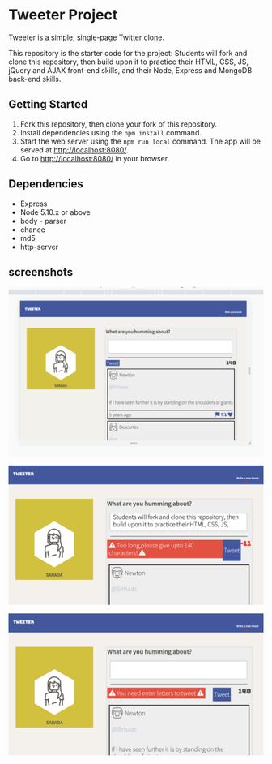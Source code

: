 # Tweeter Project

Tweeter is a simple, single-page Twitter clone.

This repository is the starter code for the project: Students will fork and clone this repository, then build upon it to practice their HTML, CSS, JS, jQuery and AJAX front-end skills, and their Node, Express and MongoDB back-end skills.

## Getting Started

1. Fork this repository, then clone your fork of this repository.
2. Install dependencies using the `npm install` command.
3. Start the web server using the `npm run local` command. The app will be served at <http://localhost:8080/>.
4. Go to <http://localhost:8080/> in your browser.

## Dependencies

- Express
- Node 5.10.x or above
- body - parser
- chance
- md5
- http-server

## screenshots

![screenshot of tweet desktop view "](https://github.com/86nsarada/tweeter/blob/master/docs/desktop-view.png)

![screenshot of more characters error message](https://github.com/86nsarada/tweeter/blob/master/docs/error-More.png)

![screenshot of missing letters tweet box](https://github.com/86nsarada/tweeter/blob/master/docs/missLetterError.png)



